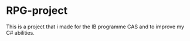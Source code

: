 # RPG-project
This is a project that i made for the IB programme CAS and to improve my C# abilities.

